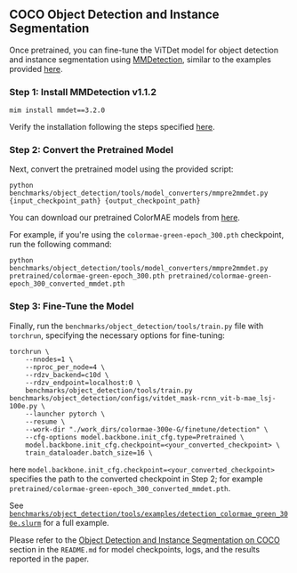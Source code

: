 ## COCO Object Detection and Instance Segmentation

Once pretrained, you can fine-tune the ViTDet model for object detection and instance segmentation using [MMDetection](https://github.com/open-mmlab/mmdetection/tree/v3.2.0), similar to the examples provided [here](https://github.com/open-mmlab/mmdetection/tree/v3.2.0/projects/ViTDet).


### Step 1: Install MMDetection v1.1.2
```
mim install mmdet==3.2.0
```
Verify the installation following the steps specified [here](https://mmdetection.readthedocs.io/en/latest/get_started.html).

### Step 2: Convert the Pretrained Model

Next, convert the pretrained model using the provided script:

```
python benchmarks/object_detection/tools/model_converters/mmpre2mmdet.py {input_checkpoint_path} {output_checkpoint_path}
```
You can download our pretrained ColorMAE models from [here](../../README.md#pretrained-models).

For example, if you're using the `colormae-green-epoch_300.pth` checkpoint, run the following command:
```
python benchmarks/object_detection/tools/model_converters/mmpre2mmdet.py pretrained/colormae-green-epoch_300.pth pretrained/colormae-green-epoch_300_converted_mmdet.pth
```

### Step 3: Fine-Tune the Model

Finally, run the `benchmarks/object_detection/tools/train.py` file with `torchrun`, specifying the necessary options for fine-tuning:

```
torchrun \
    --nnodes=1 \
    --nproc_per_node=4 \
    --rdzv_backend=c10d \
    --rdzv_endpoint=localhost:0 \
    benchmarks/object_detection/tools/train.py benchmarks/object_detection/configs/vitdet_mask-rcnn_vit-b-mae_lsj-100e.py \
    --launcher pytorch \
    --resume \
    --work-dir "./work_dirs/colormae-300e-G/finetune/detection" \
    --cfg-options model.backbone.init_cfg.type=Pretrained \
    model.backbone.init_cfg.checkpoint=<your_converted_checkpoint> \
    train_dataloader.batch_size=16 \

```
here `model.backbone.init_cfg.checkpoint=<your_converted_checkpoint>` specifies the path to the converted checkpoint in Step 2; for example `pretrained/colormae-green-epoch_300_converted_mmdet.pth`.

See [`benchmarks/object_detection/tools/examples/detection_colormae_green_300e.slurm`](tools/examples/detection_colormae_green_300e.slurm) for a full example.

Please refer to the [Object Detection and Instance Segmentation on COCO](../../README.md#object-detection-and-instance-segmentation-on-coco) section in the `README.md` for model checkpoints, logs, and the results reported in the paper.